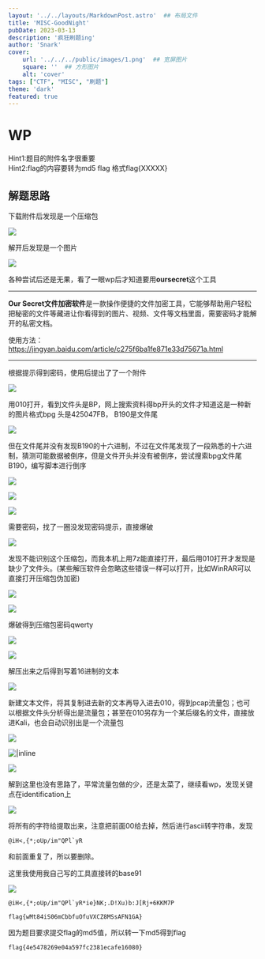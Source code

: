 ```yaml
---
layout: '../../layouts/MarkdownPost.astro'  ## 布局文件
title: 'MISC-GoodNight'
pubDate: 2023-03-13
description: '疯狂刷题ing'
author: 'Snark'
cover:
    url: '../../../public/images/1.png'  ## 宽屏图片
    square: ''  ## 方形图片
    alt: 'cover'
tags: ["CTF", "MISC", "刷题"]
theme: 'dark'
featured: true
---
```


# WP

Hint1:题目的附件名字很重要  
Hint2:flag的内容要转为md5 flag 格式flag{XXXXX}

## 解题思路

下载附件后发现是一个压缩包

![](https://i.328888.xyz/2023/03/17/LO0ep.png)

解开后发现是一个图片

![](https://i.328888.xyz/2023/03/17/LOCaU.png)

各种尝试后还是无果，看了一眼wp后才知道要用**oursecret**这个工具

---
**Our Secret文件加密软件**是一款操作便捷的文件加密工具，它能够帮助用户轻松把秘密的文件等藏进让你看得到的图片、视频、文件等文档里面，需要密码才能解开的私密文档。

使用方法：<https://jingyan.baidu.com/article/c275f6ba1fe871e33d75671a.html>

---

根据提示得到密码，使用后提出了了一个附件

![](https://i.328888.xyz/2023/03/17/LOwkv.png)

用010打开，看到文件头是BP，网上搜索资料得bp开头的文件才知道这是一种新的图片格式bpg
头是425047FB， B190是文件尾

![](https://i.328888.xyz/2023/03/17/LO2B3.png)

但在文件尾并没有发现B190的十六进制，不过在文件尾发现了一段熟悉的十六进制，猜测可能数据被倒序，但是文件开头并没有被倒序，尝试搜索bpg文件尾B190，编写脚本进行倒序

![](https://i.328888.xyz/2023/03/17/LOHJy.png)

![](https://i.328888.xyz/2023/03/17/LObA5.png)

![](https://i.328888.xyz/2023/03/17/LOjr8.png)

需要密码，找了一圈没发现密码提示，直接爆破

![](https://i.328888.xyz/2023/03/17/LO85Z.png)

发现不能识别这个压缩包，而我本机上用7z能直接打开，最后用010打开才发现是缺少了文件头。(某些解压软件会忽略这些错误一样可以打开，比如WinRAR可以直接打开压缩包伪加密)

![](https://i.328888.xyz/2023/03/17/LONZF.png)

![](https://i.328888.xyz/2023/03/17/LO3eQ.png)

爆破得到压缩包密码qwerty

![](https://i.328888.xyz/2023/03/17/LOm0C.png)

![](https://i.328888.xyz/2023/03/17/LOpBP.png)

解压出来之后得到写着16进制的文本

![](https://i.328888.xyz/2023/03/17/LOBJX.png)

新建文本文件，将其复制进去新的文本再导入进去010，得到pcap流量包；也可以根据文件头分析得出是流量包；甚至在010另存为一个某后缀名的文件，直接放进Kali，也会自动识别出是一个流量包

![](https://i.328888.xyz/2023/03/17/LOgDt.png)

![|inline](https://i.328888.xyz/2023/03/17/LOxrJ.png)

![](https://i.328888.xyz/2023/03/17/LO75c.png)

解到这里也没有思路了，平常流量包做的少，还是太菜了，继续看wp，发现关键点在identification上

![](https://i.328888.xyz/2023/03/17/LOeiA.png)

将所有的字符给提取出来，注意把前面00给去掉，然后进行ascii转字符串，发现
```
@iH<,{*;oUp/im"QPl`yR
```
和前面重复了，所以要删除。

这里我使用我自己写的工具直接转的base91

![](https://i.328888.xyz/2023/03/17/LOzOo.png)

```
@iH<,{*;oUp/im"QPl`yR*ie}NK;.D!Xu)b:J[Rj+6KKM7P

flag{wMt84iS06mCbbfuOfuVXCZ8MSsAFN1GA}
```

因为题目要求提交flag的md5值，所以转一下md5得到flag

```
flag{4e5478269e04a597fc2381ecafe16080}
```